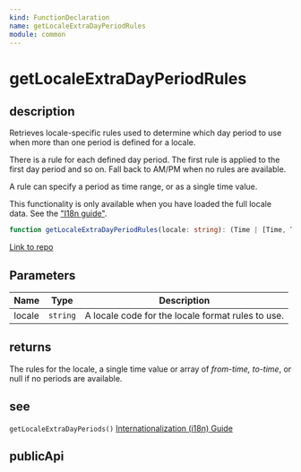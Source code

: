 ```yaml
---
kind: FunctionDeclaration
name: getLocaleExtraDayPeriodRules
module: common
---
```


# getLocaleExtraDayPeriodRules

## description

Retrieves locale-specific rules used to determine which day period to use
when more than one period is defined for a locale.

There is a rule for each defined day period. The
first rule is applied to the first day period and so on.
Fall back to AM/PM when no rules are available.

A rule can specify a period as time range, or as a single time value.

This functionality is only available when you have loaded the full locale data.
See the ["I18n guide"](guide/i18n#i18n-pipes).

```ts
function getLocaleExtraDayPeriodRules(locale: string): (Time | [Time, Time])[];
```

[Link to repo](https://github.com/timdeschryver/angular/blob/master/packages/common/src/i18n/locale_data_api.ts#L540-L550)

## Parameters

| Name   | Type     | Description                                       |
| ------ | -------- | ------------------------------------------------- |
| locale | `string` | A locale code for the locale format rules to use. |

## returns

The rules for the locale, a single time value or array of _from-time, to-time_,
or null if no periods are available.

## see

`getLocaleExtraDayPeriods()`
[Internationalization (i18n) Guide](https://angular.io/guide/i18n)

## publicApi
